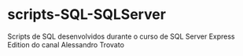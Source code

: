 # scripts-SQL-SQLServer
 Scripts de SQL desenvolvidos durante o curso de SQL Server Express Edition do canal Alessandro Trovato 
